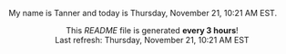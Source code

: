 My name is Tanner and today is Thursday, November 21, 10:21 AM EST.

<p align="center">This <i>README</i> file is generated <b>every 3 hours</b>!</br>Last refresh: Thursday, November 21, 10:21 AM EST<br /></p>
